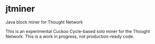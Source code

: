 # jtminer
Java block miner for Thought Network

This is an experimental Cuckoo Cycle-based solo miner for the Thought Network.
This is a work in progress, not production-ready code.
